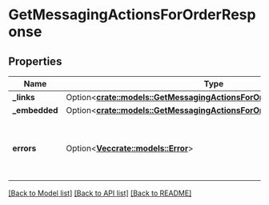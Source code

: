 # GetMessagingActionsForOrderResponse

## Properties

Name | Type | Description | Notes
------------ | ------------- | ------------- | -------------
**_links** | Option<[**crate::models::GetMessagingActionsForOrderResponseLinks**](GetMessagingActionsForOrderResponse__links.md)> |  | [optional]
**_embedded** | Option<[**crate::models::GetMessagingActionsForOrderResponseEmbedded**](GetMessagingActionsForOrderResponse__embedded.md)> |  | [optional]
**errors** | Option<[**Vec<crate::models::Error>**](Error.md)> | A list of error responses returned when a request is unsuccessful. | [optional]

[[Back to Model list]](../README.md#documentation-for-models) [[Back to API list]](../README.md#documentation-for-api-endpoints) [[Back to README]](../README.md)


